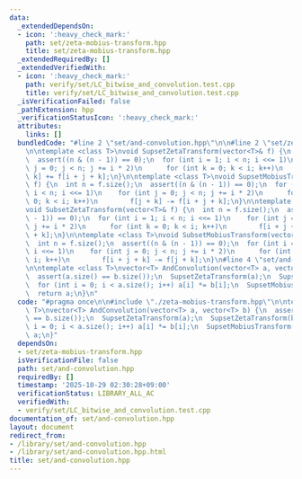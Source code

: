 ```yaml
---
data:
  _extendedDependsOn:
  - icon: ':heavy_check_mark:'
    path: set/zeta-mobius-transform.hpp
    title: set/zeta-mobius-transform.hpp
  _extendedRequiredBy: []
  _extendedVerifiedWith:
  - icon: ':heavy_check_mark:'
    path: verify/set/LC_bitwise_and_convolution.test.cpp
    title: verify/set/LC_bitwise_and_convolution.test.cpp
  _isVerificationFailed: false
  _pathExtension: hpp
  _verificationStatusIcon: ':heavy_check_mark:'
  attributes:
    links: []
  bundledCode: "#line 2 \"set/and-convolution.hpp\"\n\n#line 2 \"set/zeta-mobius-transform.hpp\"\
    \n\ntemplate <class T>\nvoid SupsetZetaTransform(vector<T>& f) {\n  int n = f.size();\n\
    \  assert((n & (n - 1)) == 0);\n  for (int i = 1; i < n; i <<= 1)\n    for (int\
    \ j = 0; j < n; j += i * 2)\n      for (int k = 0; k < i; k++)\n        f[j +\
    \ k] += f[i + j + k];\n}\n\ntemplate <class T>\nvoid SupsetMobiusTransform(vector<T>&\
    \ f) {\n  int n = f.size();\n  assert((n & (n - 1)) == 0);\n  for (int i = 1;\
    \ i < n; i <<= 1)\n    for (int j = 0; j < n; j += i * 2)\n      for (int k =\
    \ 0; k < i; k++)\n        f[j + k] -= f[i + j + k];\n}\n\ntemplate <class T>\n\
    void SubsetZetaTransform(vector<T>& f) {\n  int n = f.size();\n  assert((n & (n\
    \ - 1)) == 0);\n  for (int i = 1; i < n; i <<= 1)\n    for (int j = 0; j < n;\
    \ j += i * 2)\n      for (int k = 0; k < i; k++)\n        f[i + j + k] += f[j\
    \ + k];\n}\n\ntemplate <class T>\nvoid SubsetMobiusTransform(vector<T>& f) {\n\
    \  int n = f.size();\n  assert((n & (n - 1)) == 0);\n  for (int i = 1; i < n;\
    \ i <<= 1)\n    for (int j = 0; j < n; j += i * 2)\n      for (int k = 0; k <\
    \ i; k++)\n        f[i + j + k] -= f[j + k];\n}\n#line 4 \"set/and-convolution.hpp\"\
    \n\ntemplate <class T>\nvector<T> AndConvolution(vector<T> a, vector<T> b) {\n\
    \  assert(a.size() == b.size());\n  SupsetZetaTransform(a);\n  SupsetZetaTransform(b);\n\
    \  for (int i = 0; i < a.size(); i++) a[i] *= b[i];\n  SupsetMobiusTransform(a);\n\
    \  return a;\n}\n"
  code: "#pragma once\n\n#include \"./zeta-mobius-transform.hpp\"\n\ntemplate <class\
    \ T>\nvector<T> AndConvolution(vector<T> a, vector<T> b) {\n  assert(a.size()\
    \ == b.size());\n  SupsetZetaTransform(a);\n  SupsetZetaTransform(b);\n  for (int\
    \ i = 0; i < a.size(); i++) a[i] *= b[i];\n  SupsetMobiusTransform(a);\n  return\
    \ a;\n}"
  dependsOn:
  - set/zeta-mobius-transform.hpp
  isVerificationFile: false
  path: set/and-convolution.hpp
  requiredBy: []
  timestamp: '2025-10-29 02:30:28+09:00'
  verificationStatus: LIBRARY_ALL_AC
  verifiedWith:
  - verify/set/LC_bitwise_and_convolution.test.cpp
documentation_of: set/and-convolution.hpp
layout: document
redirect_from:
- /library/set/and-convolution.hpp
- /library/set/and-convolution.hpp.html
title: set/and-convolution.hpp
---
```

